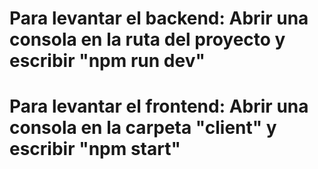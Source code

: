 # Para levantar el backend: Abrir una consola en la ruta del proyecto y escribir "npm run dev"
# Para levantar el frontend: Abrir una consola en la carpeta "client" y escribir "npm start"
